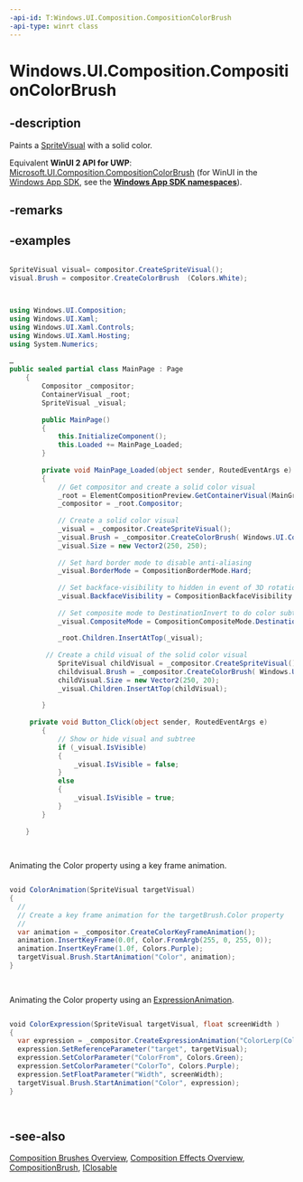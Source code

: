 ```yaml
---
-api-id: T:Windows.UI.Composition.CompositionColorBrush
-api-type: winrt class
---
```


<!-- Class syntax.
public class CompositionColorBrush : Windows.UI.Composition.CompositionBrush, Windows.UI.Composition.ICompositionColorBrush
-->

# Windows.UI.Composition.CompositionColorBrush

## -description
Paints a [SpriteVisual](spritevisual.md) with a solid color.

Equivalent **WinUI 2 API for UWP**: [Microsoft.UI.Composition.CompositionColorBrush](/windows/winui/api/microsoft.ui.composition.compositioncolorbrush) (for WinUI in the [Windows App SDK](/windows/apps/windows-app-sdk/), see the **[Windows App SDK namespaces](/windows/windows-app-sdk/api/winrt/)**).

## -remarks

## -examples


```csharp

SpriteVisual visual= compositor.CreateSpriteVisual();
visual.Brush = compositor.CreateColorBrush  (Colors.White);
          
```



```csharp

using Windows.UI.Composition;
using Windows.UI.Xaml;
using Windows.UI.Xaml.Controls;
using Windows.UI.Xaml.Hosting;
using System.Numerics;
 
…
public sealed partial class MainPage : Page
    {
        Compositor _compositor;
        ContainerVisual _root;
        SpriteVisual _visual;
 
        public MainPage()
        {
            this.InitializeComponent();
            this.Loaded += MainPage_Loaded;
        }
 
        private void MainPage_Loaded(object sender, RoutedEventArgs e)
        {
            // Get compositor and create a solid color visual
            _root = ElementCompositionPreview.GetContainerVisual(MainGrid) as ContainerVisual;
            _compositor = _root.Compositor;
 
            // Create a solid color visual
            _visual = _compositor.CreateSpriteVisual();
            _visual.Brush = _compositor.CreateColorBrush( Windows.UI.Colors.Blue );
            _visual.Size = new Vector2(250, 250);
 
            // Set hard border mode to disable anti-aliasing
            _visual.BorderMode = CompositionBorderMode.Hard;
 
            // Set backface-visibility to hidden in event of 3D rotation
            _visual.BackfaceVisibility = CompositionBackfaceVisibility.Hidden;
 
            // Set composite mode to DestinationInvert to do color subtraction blending
            _visual.CompositeMode = CompositionCompositeMode.DestinationInvert;
 
            _root.Children.InsertAtTop(_visual);
 
	     // Create a child visual of the solid color visual
            SpriteVisual childVisual = _compositor.CreateSpriteVisual();
            childvisual.Brush = _compositor.CreateColorBrush( Windows.UI.Colors.Orange );
            childVisual.Size = new Vector2(250, 20);
            _visual.Children.InsertAtTop(childVisual);
 
        }
	 
	 private void Button_Click(object sender, RoutedEventArgs e)
        {
            // Show or hide visual and subtree
            if (_visual.IsVisible)
            {
                _visual.IsVisible = false;
            }
            else
            {
                _visual.IsVisible = true;
            }
        }
 
    }
          
          
```

Animating the Color property using a key frame animation.

```csharp

void ColorAnimation(SpriteVisual targetVisual)
{
  //
  // Create a key frame animation for the targetBrush.Color property
  //
  var animation = _compositor.CreateColorKeyFrameAnimation(); 
  animation.InsertKeyFrame(0.0f, Color.FromArgb(255, 0, 255, 0));
  animation.InsertKeyFrame(1.0f, Colors.Purple);
  targetVisual.Brush.StartAnimation("Color", animation);
}
          
          
```

Animating the Color property using an [ExpressionAnimation](expressionanimation.md).

```csharp

void ColorExpression(SpriteVisual targetVisual, float screenWidth )
{
  var expression = _compositor.CreateExpressionAnimation("ColorLerp(ColorFrom, ColorTo, target.Offset.X / Width");
  expression.SetReferenceParameter("target", targetVisual);
  expression.SetColorParameter("ColorFrom", Colors.Green);
  expression.SetColorParameter("ColorTo", Colors.Purple);
  expression.SetFloatParameter("Width", screenWidth);
  targetVisual.Brush.StartAnimation("Color", expression);
}
          
          
```



## -see-also
[Composition Brushes Overview](/windows/uwp/graphics/composition-brushes), [Composition Effects Overview](/windows/uwp/composition/composition-effects), [CompositionBrush](compositionbrush.md), [IClosable](../windows.foundation/iclosable.md)
